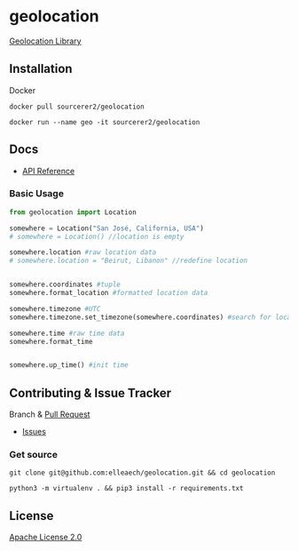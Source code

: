 # geolocation
[Geolocation Library](https://hub.docker.com/r/sourcerer2/geolocation)

## Installation
Docker
``` shell script
docker pull sourcerer2/geolocation

docker run --name geo -it sourcerer2/geolocation
```

## Docs
- [API Reference](https://github.com/elleaech/geolocation/blob/master/docs/location.md)

### Basic Usage
```python
from geolocation import Location

somewhere = Location("San José, California, USA")
# somewhere = Location() //location is empty

somewhere.location #raw location data
# somewhere.location = "Beirut, Libanon" //redefine location


somewhere.coordinates #tuple
somewhere.format_location #formatted location data

somewhere.timezone #UTC
somewhere.timezone.set_timezone(somewhere.coordinates) #search for location's timezone

somewhere.time #raw time data
somewhere.format_time


somewhere.up_time() #init time
```

## Contributing & Issue Tracker
Branch & [Pull Request](https://github.com/elleaech/geolocation/pulls)
- [Issues](https://github.com/elleaech/geolocation/issues)

### Get source
```shell script
git clone git@github.com:elleaech/geolocation.git && cd geolocation

python3 -m virtualenv . && pip3 install -r requirements.txt
```

## License
[Apache License 2.0](https://github.com/elleaech/geolocation/blob/master/LICENSE)
